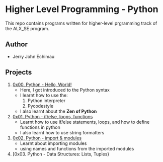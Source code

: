 # Higher Level Programming - Python

This repo contains programs written for higher-level prgramming track of the ALX_SE program.

## Author
- Jerry John Echimau

## Projects

1. [0x00. Python - Hello, World!](https://github.com/JerryEchimau/alx-higher_level_programming/tree/master/0x00-python-hello_world)
	- Here, I got introduced to the Python syntax
	- I learnt how to use the:
		1. Python interpreter
		2. Pycodestyle
	- I also learnt about the **Zen of Python**
2. [0x01. Python - if/else, loops, functions](https://github.com/JerryEchimau/alx-higher_level_programming/tree/master/0x01-python-if_else_loops_functions)
	- Learnt how to use if/else statements, loops, and how to define functions in python
	- I also learnt how to use string formatters
3. [0x02. Python - import & modules](https://github.com/JerryEchimau/alx-higher_level_programming/tree/master/0x02-python-import_modules)
	- Learnt about importing modules
	- using names and functions from the imported modules
4. [0x03. Python - Data Structures: Lists, Tuples}
